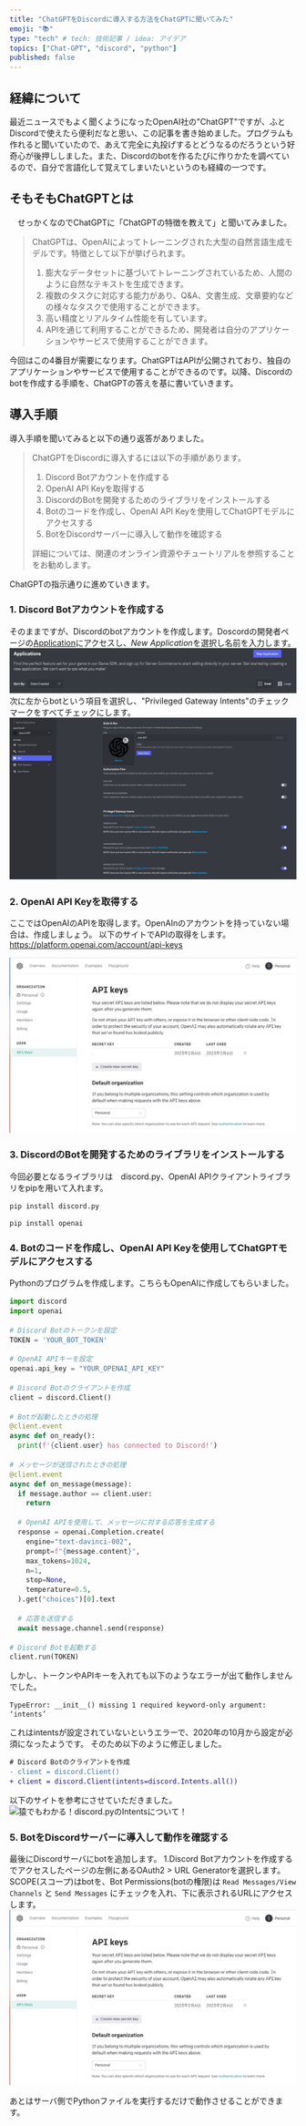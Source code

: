 ```yaml
---
title: "ChatGPTをDiscordに導入する方法をChatGPTに聞いてみた"
emoji: "📚"
type: "tech" # tech: 技術記事 / idea: アイデア
topics: ["Chat-GPT", "discord", "python"]
published: false
---
```


## 経緯について
  最近ニュースでもよく聞くようになったOpenAI社の"ChatGPT"ですが、ふとDiscordで使えたら便利だなと思い、この記事を書き始めました。プログラムも作れると聞いていたので、あえて完全に丸投げするとどうなるのだろうという好奇心が後押ししました。また、Discordのbotを作るたびに作りかたを調べているので、自分で言語化して覚えてしまいたいというのも経緯の一つです。

## そもそもChatGPTとは
　せっかくなのでChatGPTに「ChatGPTの特徴を教えて」と聞いてみました。
  > ChatGPTは、OpenAIによってトレーニングされた大型の自然言語生成モデルです。特徴として以下が挙げられます。
  > 1. 膨大なデータセットに基づいてトレーニングされているため、人間のように自然なテキストを生成できます。
  > 2. 複数のタスクに対応する能力があり、Q&A、文書生成、文章要約などの様々なタスクで使用することができます。
  > 3. 高い精度とリアルタイム性能を有しています。
  > 4. APIを通じて利用することができるため、開発者は自分のアプリケーションやサービスで使用することができます。
  
  今回はこの4番目が需要になります。ChatGPTはAPIが公開されており、独自のアプリケーションやサービスで使用することができるのです。以降、Discordのbotを作成する手順を、ChatGPTの答えを基に書いていきます。

## 導入手順
  導入手順を聞いてみると以下の通り返答がありました。
  > ChatGPTをDiscordに導入するには以下の手順があります。
  > 1. Discord Botアカウントを作成する
  > 2. OpenAI API Keyを取得する
  > 3. DiscordのBotを開発するためのライブラリをインストールする
  > 4. Botのコードを作成し、OpenAI API Keyを使用してChatGPTモデルにアクセスする
  > 5. BotをDiscordサーバーに導入して動作を確認する
  >
  > 詳細については、関連のオンライン資源やチュートリアルを参照することをお勧めします。

  ChatGPTの指示通りに進めていきます。

### 1. Discord Botアカウントを作成する
  そのままですが、Discordのbotアカウントを作成します。Doscordの開発者ページの[Application](https://discord.com/developers/applications)にアクセスし、*New Application*を選択し名前を入力します。
  ![New Applicationボタン](/images/discord-1.jpg)
  次に左からbotという項目を選択し、"Privileged Gateway Intents"のチェックマークをすべてチェックにします。
  ![チェックマークについて](/images/discord-2.jpg)

### 2. OpenAI API Keyを取得する
  ここではOpenAIのAPIを取得します。OpenAInのアカウントを持っていない場合は、作成しましょう。
  以下のサイトでAPIの取得をします。
  https://platform.openai.com/account/api-keys

  ![APIの取得](/images/discord-3.jpg)

### 3. DiscordのBotを開発するためのライブラリをインストールする
  今回必要となるライブラリは　discord.py、OpenAI APIクライアントライブラリをpipを用いて入れます。
  ```
  pip install discord.py
  ```
  ```
  pip install openai
  ```

### 4. Botのコードを作成し、OpenAI API Keyを使用してChatGPTモデルにアクセスする
  Pythonのプログラムを作成します。こちらもOpenAIに作成してもらいました。
  ``` python
  import discord
  import openai

  # Discord Botのトークンを設定
  TOKEN = 'YOUR_BOT_TOKEN'

  # OpenAI APIキーを設定
  openai.api_key = "YOUR_OPENAI_API_KEY"

  # Discord Botのクライアントを作成
  client = discord.Client()

  # Botが起動したときの処理
  @client.event
  async def on_ready():
    print(f'{client.user} has connected to Discord!')

  # メッセージが送信されたときの処理
  @client.event
  async def on_message(message):
    if message.author == client.user:
      return

    # OpenAI APIを使用して、メッセージに対する応答を生成する
    response = openai.Completion.create(
      engine="text-davinci-002",
      prompt=f"{message.content}",
      max_tokens=1024,
      n=1,
      stop=None,
      temperature=0.5,
    ).get("choices")[0].text

    # 応答を送信する
    await message.channel.send(response)

  # Discord Botを起動する
  client.run(TOKEN)
  ```

  しかし、トークンやAPIキーを入れても以下のようなエラーが出て動作しませんでした。
  ```
  TypeError: __init__() missing 1 required keyword-only argument: ‘intents’
  ```

  これはintentsが設定されていないというエラーで、2020年の10月から設定が必須になったようです。
  そのため以下のように修正しました。
  ```diff python
  # Discord Botのクライアントを作成
  - client = discord.Client()
  + client = discord.Client(intents=discord.Intents.all())
  ```
  以下のサイトを参考にさせていただきました。
  ![猿でもわかる！discord.pyのIntentsについて！](https://zenn.dev/disneyresidents/articles/discordintents)

### 5. BotをDiscordサーバーに導入して動作を確認する
  最後にDiscordサーバにbotを追加します。
  1.Discord Botアカウントを作成する　でアクセスしたページの左側にあるOAuth2 > URL Generatorを選択します。SCOPE(スコープ)はbotを、Bot Permissions(botの権限)は `Read Messages/View Channels` と `Send Messages` にチェックを入れ、下に表示されるURLにアクセスします。
  ![招待URLの生成](/images/discord-3.jpg)

  あとはサーバ側でPythonファイルを実行するだけで動作させることができます。